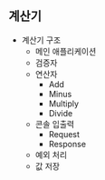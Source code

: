 ## 계산기- 계산기 구조  - 메인 애플리케이션  - 검증자  - 연산자    - Add    - Minus    - Multiply    - Divide  - 콘솔 입출력    - Request    - Response  - 예외 처리  - 값 저장